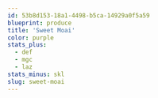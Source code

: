 ```yaml
---
id: 53b8d153-18a1-4498-b5ca-14929a0f5a59
blueprint: produce
title: 'Sweet Moai'
color: purple
stats_plus:
  - def
  - mgc
  - laz
stats_minus: skl
slug: sweet-moai
---
```

